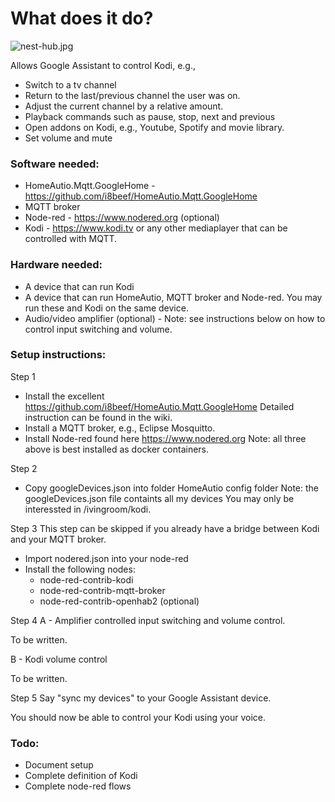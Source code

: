 # What does it do?

![nest-hub.jpg](https://raw.githubusercontent.com/sognen/homeautio-config/master/kodi/images/nest-hub.jpg)

Allows Google Assistant to control Kodi, e.g.,

* Switch to a tv channel
* Return to the last/previous channel the user was on.
* Adjust the current channel by a relative amount.
* Playback commands such as pause, stop, next and previous
* Open addons on Kodi, e.g., Youtube, Spotify and movie library.
* Set volume and mute

### Software needed:

* HomeAutio.Mqtt.GoogleHome - https://github.com/i8beef/HomeAutio.Mqtt.GoogleHome
* MQTT broker
* Node-red - https://www.nodered.org (optional)
* Kodi - https://www.kodi.tv or any other mediaplayer that can be controlled with MQTT.


### Hardware needed:
* A device that can run Kodi
* A device that can run HomeAutio, MQTT broker and Node-red. You may run these and Kodi on the same device.
* Audio/video amplifier (optional) - Note: see instructions below on how to control input switching and volume.

### Setup instructions:

Step 1

* Install the excellent https://github.com/i8beef/HomeAutio.Mqtt.GoogleHome Detailed instruction can be found in the wiki.
* Install a MQTT broker, e.g., Eclipse Mosquitto.
* Install Node-red found here https://www.nodered.org Note: all three above is best installed as docker containers.

Step 2

* Copy googleDevices.json into folder HomeAutio config folder
Note: the googleDevices.json file containts all my devices You may only be interessted in /ivingroom/kodi. 

Step 3
This step can be skipped if you already have a bridge between Kodi and your MQTT broker.

* Import nodered.json into your node-red
* Install the following nodes: 
  - node-red-contrib-kodi 
  - node-red-contrib-mqtt-broker
  - node-red-contrib-openhab2 (optional)

Step 4
A - Amplifier controlled input switching and volume control.

To be written.


B - Kodi volume control

To be written.

Step 5 
Say "sync my devices" to your Google Assistant device. 

You should now be able to control your Kodi using your voice.

### Todo:

* Document setup
* Complete definition of Kodi
* Complete node-red flows

